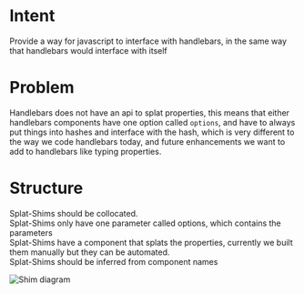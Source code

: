# Intent

Provide a way for javascript to interface with handlebars, in the same way that handlebars would interface with itself

# Problem

Handlebars does not have an api to splat properties, this means that either handlebars components have one option called `options`, and have to always put things into hashes and interface with the hash, which is very different to the way we code handlebars today, and future enhancements we want to add to handlebars like typing properties.

# Structure

Splat-Shims should be collocated.<br />
Splat-Shims only have one parameter called options, which contains the parameters<br />
Splat-Shims have a component that splats the properties, currently we built them manually but they can be automated. <br />
Splat-Shims should be inferred from component names

![Shim diagram](/images/patterns/splat-shim.png)
